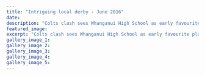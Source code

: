 ```yaml
---
title: "Intriguing local derby - June 2016"
date: 
description: "Colts clash sees Whanganui High School as early favourite playing at home, Wanganui Chronicle article on 16/6/16..."
featured_image: 
excerpt: "Colts clash sees Whanganui High School as early favourite playing at home, Wanganui Chronicle article on 16/6/16..."
gallery_image_1: 
gallery_image_2: 
gallery_image_3: 
gallery_image_4: 
gallery_image_5: 
---
```

